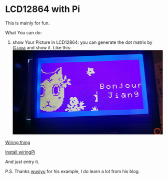 # LCD12864 with Pi

This is mainly for fun.

What You can do:
1. show Your Picture in LCD12864: you can generate the dot matrix by [G.java](bitmap_generater/G.java) and show it. Like this:
![yinghuozhishen](res/amuse_jiangjia.jpeg)

[Wiring thing](res/12864-line.png)

[Install wiringPi](http://wiringpi.com/download-and-install/)

And just entry it.

P.S. Thanks [wusiyu](https://wusiyu.me/) for his example, I do learn a lot from his blog.